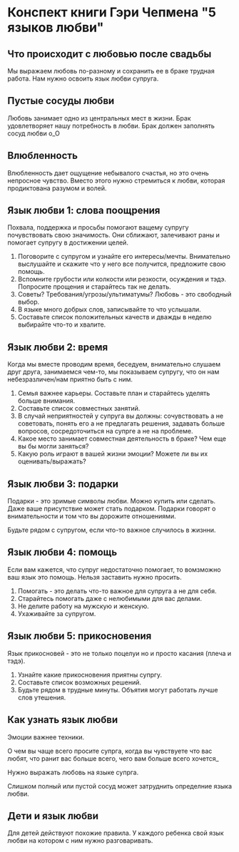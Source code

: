 # Конспект книги Гэри Чепмена "5 языков любви"

## Что происходит с любовью после свадьбы

Мы выражаем любовь по-разному и сохранить ее в браке трудная работа. Нам нужно освоить язык любви супруга.

## Пустые сосуды любви

Любовь занимает одно из центральных мест в жизни. Брак удовлетворяет нашу потребность в любви. Брак должен заполнять сосуд любви o_O

## Влюбленность

Влюбленность дает ощущение небывалого счастья, но это очень непросное чувство. Вместо этого нужно стремиться к любви, которая продиктована
разумом и волей. 

## Язык любви 1: слова поощрения

Похвала, поддержка и просьбы помогают ващему супругу почувствовать свою значимость. Они сближают, залечивают раны и помогает супругу
в достижении целей.

1.    Поговорите с супругом и узнайте его интересы/мечты. Внимательно выслушайте и скажите что у него все получится, предложите свою
помощь.
1.    Вспомните грубости или колкости или резкости, осуждения и тэдэ. Попросите прощения и старайтесь так не делать.
1.    Советы? Требования/угрозы/ультиматумы? Любовь - это свободный выбор. 
1.    В языке много добрых слов, записывайте то что услышали.
1.    Составьте список положительных качеств и дважды в неделю выбирайте что-то и хвалите.

## Язык любви 2: время

Когда мы вместе проводим время, беседуем, внимательно слушаем друг друга, занимаемся чем-то, мы показываем супругу, что он нам небезразличен/нам приятно быть с ним.

1.    Семья важнее карьеры. Составьте план и старайтесь уделять больше внимания.
1.    Составьте список совместных занятий.
1.    В случай неприятностей у супруга вы должны: сочувствовать а не советовать, понять его а не предлагать решения, задавать больше вопросов, сосредоточиться на супрге а не на проблеме.
1.    Какое место занимает совместная деятельность в браке? Чем еще вы бы могли заняться?
1.    Какую роль играют в вашей жизни эмоции? Можете ли вы их оценивать/выражать?

## Язык любви 3: подарки

Подарки - это зримые символы любви. Можно купить или сделать. Даже ваше присутствие может стать подарком. Подарки говорят о внимательности и том что вы дорожите отношениями.

Будьте рядом с супругом, если что-то важное случилось в жизнни.

## Язык любви 4: помощь

Если вам кажется, что супруг недостаточно помогает, то вомзможно ваш язык это помощь. Нельзя заставить нужно просить.

1.    Помогать - это делать что-то важное для супруга а не для себя.
1.    Старайтесь помогать даже с нелюбимыми для вас делами.
1.    Не делите работу на мужскую и женскую.
1.    Ухаживайте за супругом.

## Язык любви 5: прикосновения

Язык прикосновей - это не только поцелуи но и просто касания (плеча и тэдэ).

1.    Узнайте какие прикосновения приятны супргу.
1.    Составьте список возможных решений.
1.    Будьте рядом в трудные минуты. Объятия могут работать лучше слов утешения.

## Как узнать язык любви

Эмоции важнее техники.

О чем вы чаще всего просите супрга, когда вы чувствуете что вас любят, что ранит вас больше всего, чего вам больше всего хочется_

Нужно выражать любовь на языке супрга.

Слишком полный или пустой сосуд может затруднить определние языка любви.

## Дети и язык любви

Для детей действуют похожие правила. У каждого ребенка свой язык любви на котором с ним нужно разговаривать.

